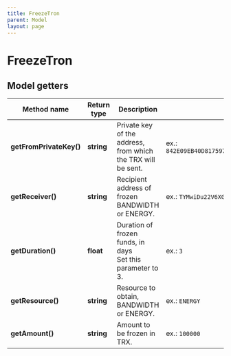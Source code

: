 ```yaml
---
title: FreezeTron
parent: Model
layout: page
---
```


# FreezeTron

## Model getters

Method name | Return type | Description | Notes
------------ | ------------- | ------------- | -------------
**getFromPrivateKey()** | **string** | Private key of the address, from which the TRX will be sent. | ex.: `842E09EB40D8175979EFB0071B28163E11AED0F14BDD84090A4CEFB936EF5701`
**getReceiver()** | **string** | Recipient address of frozen BANDWIDTH or ENERGY. | ex.: `TYMwiDu22V6XG3yk6W9cTVBz48okKLRczh`
**getDuration()** | **float** | Duration of frozen funds, in days<br/>Set this parameter to 3. | ex.: `3`
**getResource()** | **string** | Resource to obtain, BANDWIDTH or ENERGY. | ex.: `ENERGY`
**getAmount()** | **string** | Amount to be frozen in TRX. | ex.: `100000`

